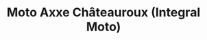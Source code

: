 ---
title: "Moto Axxe Châteauroux (Integral Moto)"
url: /saint-maur/moto-axxe-chateauroux-integral-moto/
shop: moto
---